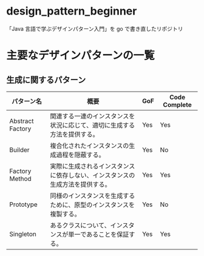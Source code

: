 # design_pattern_beginner

「Java 言語で学ぶデザインパターン入門」を go で書き直したリポジトリ

# 主要なデザインパターンの一覧

## 生成に関するパターン

| パターン名       | 概要                                                                         | GoF | Code Complete |
| ---------------- | ---------------------------------------------------------------------------- | --- | ------------- |
| Abstract Factory | 関連する一連のインスタンスを状況に応じて、適切に生成する方法を提供する。     | Yes | Yes           |
| Builder          | 複合化されたインスタンスの生成過程を隠蔽する。                               | Yes | No            |
| Factory Method   | 実際に生成されるインスタンスに依存しない、インスタンスの生成方法を提供する。 | Yes | Yes           |
| Prototype        | 同様のインスタンスを生成するために、原型のインスタンスを複製する。           | Yes | No            |
| Singleton        | あるクラスについて、インスタンスが単一であることを保証する。                 | Yes | Yes           |
